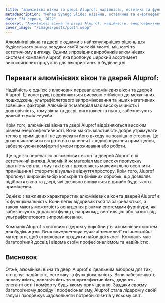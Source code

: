 ```yaml
---
title: "Алюмінієві вікна та двері Aluprof: надійність, естетика та функціональність"
metadescription: "Rehau Synego Slide: надійна, естетична та енергоефективна розсувна система для вашого будинку."
date: "30 серпня, 2022"
excerpt: "Алюмінієві вікна та двері Aluprof: надійність, енергоефективність та естетика для будівництва."
cover_image: "/images/posts/post4.webp"
---
```


Алюмінієві вікна та двері є одними з найпопулярніших рішень для будівельного ринку, завдяки своїй високій якості, міцності та естетичному вигляду. Одним з провідних виробників алюмінієвих систем є компанія Aluprof, яка пропонує широкий асортимент високоякісних продуктів для використання в будівництві.

## Переваги алюмінієвих вікон та дверей Aluprof:

Надійність є однією з ключових переваг алюмінієвих вікон та дверей Aluprof. Ці конструкції відрізняються високою стійкістю до механічних пошкоджень, ультрафіолетового випромінювання та інших негативних зовнішніх факторів. Алюміній як матеріал має високу міцність і довговічність, тому вікна та двері, виготовлені з нього, забезпечують довгий термін служби.

Крім того, алюмінієві вікна та двері Aluprof відрізняються високим рівнем енергоефективності. Вони мають властивість добре утримувати тепло в приміщенні і не допускати його виходу на зовнішню сторону. Це дозволяє знизити витрати на опалення і кондиціонування приміщення, забезпечуючи комфортні умови проживання або роботи.

Ще однією перевагою алюмінієвих вікон та дверей Aluprof є їх естетичний вигляд. Алюміній як матеріал має високу пропускну здатність світла, тому такі вікна дозволяють максимально освітлити приміщення і створити візуальне відчуття простору. Крім того, Aluprof пропонує широкий вибір кольорів та фінішних обробок, що дозволяє підібрати вікна та двері, які ідеально впишуться в дизайн будь-якого приміщення.

Однією з важливих характеристик алюмінієвих вікон та дверей Aluprof є їх функціональність. Вони легко відкриваються та закриваються, а також мають можливість оснащення різними системами фурнітури, які забезпечують додаткові функції, наприклад, вентиляцію або захист від ультрафіолетового випромінювання.

Компанія Aluprof є світовим лідером у виробництві алюмінієвих систем для будівництва. Вона використовує сучасні технології та інноваційні матеріали, щоб створювати продукти найвищої якості. Компанія має багаторічний досвід і відома своїм професіоналізмом та надійністю.

## Висновок

Отже, алюмінієві вікна та двері Aluprof є ідеальним вибором для тих, хто цінує надійність, естетику та функціональність. Вони забезпечують високу якість, довговічність та енергоефективність, додають елегантності і комфорту будь-якому приміщенню. Завдяки своєму багаторічному досвіду і професіоналізму, Aluprof стала лідером у своїй галузі і продовжує задовольняти потреби клієнтів у всьому світі.

